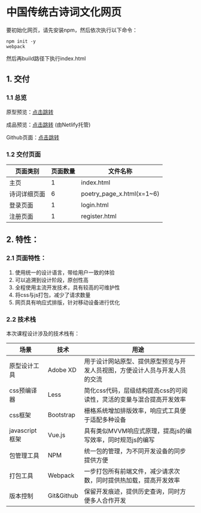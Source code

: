# 中国传统古诗词文化网页

要初始化网页，请先安装npm，然后依次执行以下命令：
```batch
npm init -y
webpack
```
然后再build路径下执行index.html
 
 ## 1. 交付
 
 ### 1.1 总览
 
 原型预览：[点击跳转](https://xd.adobe.com/view/480a9302-f8fd-4bec-aeca-d3099516ddc5-1d59/screen/3f7e5b24-d03d-4f04-80b9-b3ba664ae120/-1)
 
 成品预览：[点击跳转](https://quizzical-gates-219148.netlify.app) (由Netlify托管)
 
 Github页面：[点击跳转](https://github.com/yimig/culture_web.git)
 
 ### 1.2 交付页面
 
 | 页面类别 | 页面数量 | 文件名称 |
 | ------- | ------- | -------|
 | 主页 | 1 | index.html |
 | 诗词详细页面 | 6 | poetry_page_x.html(x=1~6) |
 | 登录页面 | 1 | login.html |
 | 注册页面 | 1 | register.html |
 
 ## 2. 特性：
 
 ### 2.1 页面特性：
 
 1. 使用统一的设计语言，带给用户一致的体验
 1. 可以追溯到设计阶段，原创性高
 1. 全程使用主流开发技术，具有较高的可维护性
 1. 将css与js打包，减少了请求数量
 1. 网页具有响应式排版，针对移动设备进行优化
 
 ### 2.2 技术栈
 
 本次课程设计涉及的技术栈有：
 
 | 场景 | 技术 | 用途 |
 | --- | --- | --- |
 | 原型设计工具 | Adobe XD| 用于设计网站原型、提供原型预览与开发人员视图，方便设计人员与开发人员的交流 |
 | css预编译器 | Less | 简化css代码，层级结构提高css的可阅读性，灵活的变量与混合提高开发效率 |
 | css框架 | Bootstrap | 栅格系统增加排版效率，响应式工具便于适配多种设备 |
 | javascript框架 | Vue.js | 具有类似MVVM响应式原理，提高js的编写效率，同时规范js的编写 |
 | 包管理工具 | NPM | 统一包的管理，为不同开发设备的同步提供方便 |
 | 打包工具 | Webpack | 一步打包所有前端文件，减少请求次数，同时提供热加载，提高开发效率 |
 | 版本控制 | Git&Github | 保留开发痕迹，提供历史查询，同时方便多人合作开发 |